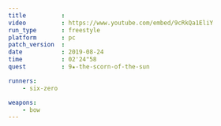 ```yaml
---
title          :
video          : https://www.youtube.com/embed/9cRkQa1EliY
run_type       : freestyle
platform       : pc
patch_version  : 
date           : 2019-08-24
time           : 02'24"58
quest          : 9★-the-scorn-of-the-sun

runners:
    - six-zero

weapons:
    - bow
---
```

